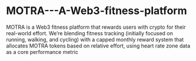 # MOTRA---A-Web3-fitness-platform
MOTRA is a Web3 fitness platform that rewards users with crypto for their real-world effort. We’re blending fitness tracking (initially focused on running, walking, and cycling) with a capped monthly reward system that allocates MOTRA tokens based on relative effort, using heart rate zone data as a core performance metric
